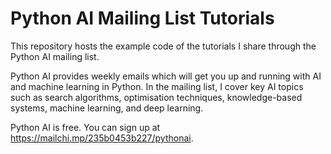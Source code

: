 # Python AI Mailing List Tutorials
This repository hosts the example code of the tutorials I share through the Python AI mailing list.  

Python AI provides weekly emails which will get you up and running with AI and machine learning in Python. In the mailing list, I cover key AI topics such as search algorithms, optimisation techniques, knowledge-based systems, machine learning, and deep learning. 

Python AI is free. You can sign up at https://mailchi.mp/235b0453b227/pythonai.


